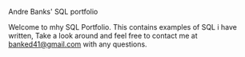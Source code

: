 Andre Banks' SQL portfolio

Welcome to mhy SQL Portfolio. This contains examples of SQL i have written, Take a look around and feel free to contact me at banked41@gmail.com with any questions.
